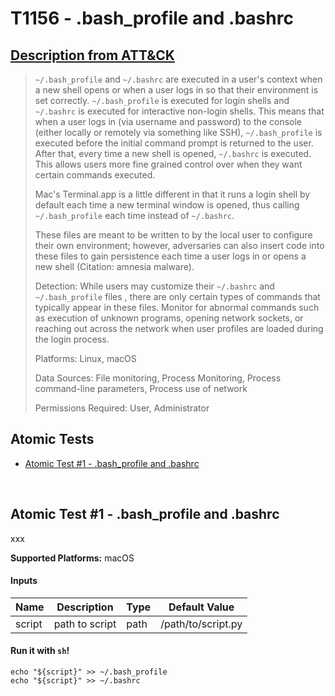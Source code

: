 # T1156 - .bash_profile and .bashrc
## [Description from ATT&CK](https://attack.mitre.org/wiki/Technique/T1156)
<blockquote><code>~/.bash_profile</code> and <code>~/.bashrc</code> are executed in a user's context when a new shell opens or when a user logs in so that their environment is set correctly. <code>~/.bash_profile</code> is executed for login shells and <code>~/.bashrc</code> is executed for interactive non-login shells. This means that when a user logs in (via username and password) to the console (either locally or remotely via something like SSH), <code>~/.bash_profile</code> is executed before the initial command prompt is returned to the user. After that, every time a new shell is opened, <code>~/.bashrc</code> is executed. This allows users more fine grained control over when they want certain commands executed.

Mac's Terminal.app is a little different in that it runs a login shell by default each time a new terminal window is opened, thus calling <code>~/.bash_profile</code> each time instead of <code>~/.bashrc</code>.

These files are meant to be written to by the local user to configure their own environment; however, adversaries can also insert code into these files to gain persistence each time a user logs in or opens a new shell  (Citation: amnesia malware).

Detection: While users may customize their <code>~/.bashrc</code> and <code>~/.bash_profile</code> files , there are only certain types of commands that typically appear in these files. Monitor for abnormal commands such as execution of unknown programs, opening network sockets, or reaching out across the network when user profiles are loaded during the login process.

Platforms: Linux, macOS

Data Sources: File monitoring, Process Monitoring, Process command-line parameters, Process use of network

Permissions Required: User, Administrator</blockquote>

## Atomic Tests

- [Atomic Test #1 - .bash_profile and .bashrc](#atomic-test-1---bash_profile-and-bashrc)


<br/>

## Atomic Test #1 - .bash_profile and .bashrc
xxx

**Supported Platforms:** macOS


#### Inputs
| Name | Description | Type | Default Value | 
|------|-------------|------|---------------|
| script | path to script | path | /path/to/script.py|

#### Run it with `sh`!
```
echo "${script}" >> ~/.bash_profile
echo "${script}" >> ~/.bashrc
```
<br/>
